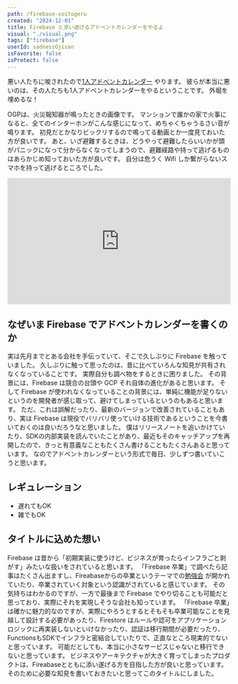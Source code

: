 ```yaml
---
path: /firebase-soitogeru
created: "2024-12-01"
title: Firebase と添い遂げるアドベントカレンダーをやるよ
visual: "./visual.png"
tags: ["firebase"]
userId: sadnessOjisan
isFavorite: false
isProtect: false
---
```


悪い人たちに唆されたので[1人アドベントカレンダー](https://adventar.org/calendars/11050) やります。
彼らが本当に悪いのは、その人たちも1人アドベントカレンダーをやるということです。
外堀を埋めるな！

OGPは、火災報知器が鳴ったときの画像です。
マンションで誰かの家で火事になると、全てのインターホンがこんな感じになって、めちゃくちゃうるさい音が鳴ります。
初見だとかなりビックリするので鳴ってる動画とか一度見ておいた方が良いです。
あと、いざ避難するときは、どうやって避難したらいいかが頭がパニックになって分からなくなってしまうので、避難経路や持って逃げるものはあらかじめ知っておいた方が良いです。
自分は危うく Wifi しか繋がらないスマホを持って逃げるところでした。

<div style="left: 0; width: 100%; height: 0; position: relative; padding-bottom: 56.25%;"><iframe style="top: 0; left: 0; width: 100%; height: 100%; position: absolute; border: 0;" src="https://www.youtube.com/embed/Fmfe2R1-g9E?si=czOtyBQOqR3Tcluz" title="YouTube video player" frameborder="0" allow="accelerometer; autoplay; clipboard-write; encrypted-media; gyroscope; picture-in-picture; web-share" referrerpolicy="strict-origin-when-cross-origin" allowfullscreen></iframe>
</div>

## なぜいま Firebase でアドベントカレンダーを書くのか

実は先月までとある会社を手伝っていて、そこで久しぶりに Firebase を触っていました。
久しぶりに触って思ったのは、昔に比べていろんな知見が共有されなくなっていることです。
実際自分も調べ物をするときに困りました。
その背景には、Firebase は競合の台頭や GCP それ自体の進化があると思います。
そして Firebase が使われなくなっていることの背景には、単純に機能が足りないというのを開発者が感じ取って、避けてしまっているというのもあると思います。
ただ、これは誤解だったり、最新のバージョンで改善されていることもあり、実は Firebase は現役でバリバリ使っていける技術であるということを今書いておくのは良いだろうなと思いました。
僕はリリースノートを追いかけていたり、SDKの内部実装を読んでいたことがあり、最近もそのキャッチアップを再開したので、きっと有意義なこともたくさん書けることもたくさんあると思っています。
なのでアドベントカレンダーという形式で毎日、少しずつ書いていこうと思います。

## レギュレーション

- 遅れてもOK
- 雑でもOK

## タイトルに込めた想い

Firebase は昔から「初期実装に使うけど、ビジネスが育ったらインフラごと剥がす」みたいな扱いをされていると思います。
「Firebase 卒業」で調べたら記事はたくさん出ますし、Fireabaseからの卒業というテーマでの[勉強会](https://hack-at-delta.connpass.com/event/316883/) が開かれていたり、卒業されていく対象という認識がされていると感じています。
その気持ちはわかるのですが、一方で最後まで Firebase でやり切ることも可能だと思っており、実際にそれを実現しそうな会社も知っています。
「Firebase 卒業」は確かに魅力的なのですが、実際にやろうとするとそもそも卒業可能なことを見越して設計する必要があったり、Firestore はルールや認可をアプリケーションロジックに再実装しないといけなかったり、認証は移行期間が必要だったり、FunctionsもSDKでインフラと密結合していたりで、正直なところ現実的でないと思っています。
可能だとしても、本当に小さなサービスじゃないと移行できないと思っています。
ビジネスやアーキテクチャが大きく育ってしまったプロダクトは、Fireabaseとともに添い遂げる方を目指した方が良いと思っています。
そのために必要な知見を書いておきたいと思ってこのタイトルにしました。
